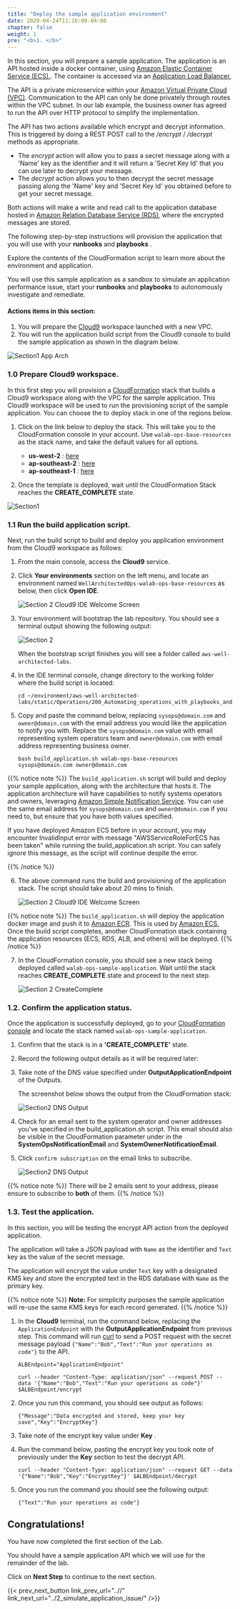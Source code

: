 ```yaml
---
title: "Deploy the sample application environment"
date: 2020-04-24T11:16:09-04:00
chapter: false
weight: 1
pre: "<b>1. </b>"
---
```


In this section, you will prepare a sample application. The application is an API hosted inside a docker container, using [Amazon Elastic Container Service (ECS).](https://aws.amazon.com/ecs/). The container is accessed via an [Application Load Balancer.](https://docs.aws.amazon.com/elasticloadbalancing/latest/application/introduction.html) 

The API is a private microservice within your [Amazon Virtual Private Cloud (VPC)](https://aws.amazon.com/vpc/). Communication to the API can only be done privately through routes within the VPC subnet. In our lab example, the business owner has agreed to run the API over HTTP protocol to simplify the implementation. 

The API has two actions available which encrypt and decrypt information. This is triggered by doing a REST POST call to the */encrypt* / */decrypt* methods as appropriate.

* The *encrypt* action will allow you to pass a secret message along with a 'Name' key as the identifier and it will return a 'Secret Key Id' that you can use later to decrypt your message.
* The *decrypt* action allows you to then decrypt the secret message passing along the 'Name' key and 'Secret Key Id' you obtained before to get your secret message.

Both actions will make a write and read call to the application database hosted in [Amazon Relation Database Service (RDS)](https://aws.amazon.com/rds/), where the encrypted messages are stored. 

The following step-by-step instructions will provision the application that you will use with your  **runbooks**  and  **playbooks** . 

Explore the contents of the CloudFormation script to learn more about the environment and application.

You will use this sample application as a sandbox to simulate an application performance issue, start your  **runbooks**  and  **playbooks**  to autonomously investigate and remediate.

#### Actions items in this section:

1. You will prepare the [Cloud9](https://aws.amazon.com/cloud9/) workspace launched with a new VPC.
2. You will run the application build script from the Cloud9 console to build the sample application as shown in the diagram below.

![Section1 App Arch](/Operations/200_Automating_operations_with_playbooks_and_runbooks/Images/section2-base-application.png)


### 1.0 Prepare Cloud9 workspace.

In this first step you will provision a [CloudFormation](https://aws.amazon.com/cloudformation/) stack that builds a Cloud9 workspace along with the VPC for the sample application. This Cloud9 workspace will be used to run the provisioning script of the sample application. You can choose the to deploy stack in one of the regions below. 

1. Click on the link below to deploy the stack. This will take you to the CloudFormation console in your account. Use `walab-ops-base-resources` as the stack name, and take the default values for all options.

    * **us-west-2** : [here](https://console.aws.amazon.com/cloudformation/home?region=us-west-2#/stacks/create/review?stackName=walab-ops-base-resources&templateURL=https://aws-well-architected-labs-singapore.s3.ap-southeast-1.amazonaws.com/Operations/200_Automating_operations_with_playbooks_and_runbooks/base_resources.yml)
    * **ap-southeast-2** : [here](https://console.aws.amazon.com/cloudformation/home?region=ap-southeast-2#/stacks/create/review?stackName=walab-ops-base-resources&templateURL=https://aws-well-architected-labs-singapore.s3.ap-southeast-1.amazonaws.com/Operations/200_Automating_operations_with_playbooks_and_runbooks/base_resources.yml)
    * **ap-southeast-1** : [here](https://console.aws.amazon.com/cloudformation/home?region=ap-southeast-1#/stacks/create/review?stackName=walab-ops-base-resources&templateURL=https://aws-well-architected-labs-singapore.s3.ap-southeast-1.amazonaws.com/Operations/200_Automating_operations_with_playbooks_and_runbooks/base_resources.yml)

2. Once the template is deployed, wait until the CloudFormation Stack reaches the **CREATE_COMPLETE** state.

![Section1 ](/Operations/200_Automating_operations_with_playbooks_and_runbooks/Images/section2-base-resources-create-complete.png)


### 1.1 Run the build application script.

Next, run the build script to build and deploy you application environment from the Cloud9 workspace as follows:

  1. From the main console, access the **Cloud9** service. 
  2. Click **Your environments** section on the left menu, and locate an environment named `WellArchitectedOps-walab-ops-base-resources` as below, then click **Open IDE**.

      ![Section 2 Cloud9 IDE Welcome Screen](/Operations/200_Automating_operations_with_playbooks_and_runbooks/Images/section2-environment-open-ide.png)

  3. Your environment will bootstrap the lab repository. You should see a terminal output showing the following output: 
  
      ![Section 2](/Operations/200_Automating_operations_with_playbooks_and_runbooks/Images/section2-base-bootstrap.png)

      When the bootstrap script finishes you will see a folder called `aws-well-architected-labs`. 

  4. In the IDE terminal console, change directory to the working folder where the build script is located:

      ```
      cd ~/environment/aws-well-architected-labs/static/Operations/200_Automating_operations_with_playbooks_and_runbooks/Code/scripts/
      ```

  5. Copy and paste the command below, replacing `sysops@domain.com` and `owner@domain.com` with the email address you would like the application to notify you with. Replace the `sysops@domain.com` value with email representing system operators team and `owner@domain.com` with email address representing business owner.


      ```
      bash build_application.sh walab-ops-base-resources sysops@domain.com owner@domain.com
      ```

  {{% notice note %}}
  The `build_application.sh` script will build and deploy your sample application, along with the architecture that hosts it.
  The application architecture will have capabilities to notify systems operators and owners, leveraging [Amazon Simple Notification Service](https://aws.amazon.com/sns/).
  You can use the same email address for `sysops@domain.com` and `owner@domain.com` if you need to, but ensure that you have both values specified.

  If you have deployed Amazon ECS before in your account, you may encounter InvalidInput error with message "AWSServiceRoleForECS has been taken" while running the build_application.sh script. You can safely ignore this message, as the script will continue despite the error.

  {{% /notice %}}

  6. The above command runs the build and provisioning of the application stack. The script should take about 20 mins to finish.

        ![Section 2 Cloud9 IDE Welcome Screen](/Operations/200_Automating_operations_with_playbooks_and_runbooks/Images/section2-base-app-build.png)

  {{% notice note %}}
  The `build_application.sh` will deploy the application docker image and push it to [Amazon ECR](https://aws.amazon.com/ecr/). This is used by [Amazon ECS.](https://aws.amazon.com/ecs/) Once the build script completes, another CloudFormation stack containing the application resources (ECS, RDS, ALB, and others) will be deployed.
  {{% /notice %}}

  7. In the CloudFormation console, you should see a new stack being deployed called `walab-ops-sample-application`. Wait until the stack reaches **CREATE_COMPLETE** state and proceed to the next step.
  
      ![Section 2 CreateComplete](/Operations/200_Automating_operations_with_playbooks_and_runbooks/Images/section2-base-app-create-complete.png)

### 1.2. Confirm the application status.

Once the application is successfully deployed, go to your [CloudFormation console](https://console.aws.amazon.com/cloudformation/home?region=ap-southeast-2) and locate the stack named `walab-ops-sample-application`.

  1. Confirm that the stack is in a **'CREATE_COMPLETE'** state. 
  2. Record the following output details as it will be required later:
  3. Take note of the DNS value specified under **OutputApplicationEndpoint**  of the Outputs.

      The screenshot below shows the output from the CloudFormation stack:

      ![Section2 DNS Output](/Operations/200_Automating_operations_with_playbooks_and_runbooks/Images/section2-dns-outputs.png)

  4. Check for an email sent to the system operator and owner addresses you've specified in the build_application.sh script. This email should also be visible in the CloudFormation parameter under in the **SystemOpsNotificationEmail** and **SystemOwnerNotificationEmail**.

  5. Click `confirm subscription` on the email links to subscribe.

      ![Section2 DNS Output](/Operations/200_Automating_operations_with_playbooks_and_runbooks/Images/section2-email-confirm.png)

  {{% notice note %}}
  There will be 2 emails sent to your address, please ensure to subscribe to **both** of them.
  {{% /notice %}}


### 1.3. Test the application.

In this section, you will be testing the encrypt API action from the deployed application. 

The application will take a JSON payload with `Name` as the identifier and `Text` key as the value of the secret message.

The application will encrypt the value under `Text` key with a designated KMS key and store the encrypted text in the RDS database with `Name` as the primary key.

{{% notice note %}}
**Note:** For simplicity purposes the sample application will re-use the same KMS keys for each record generated.
{{% /notice %}}

1. In the **Cloud9** terminal, run the command below, replacing the `ApplicationEndpoint` with the **OutputApplicationEndpoint** from previous step. This command will run [curl](https://curl.se/) to send a POST request with the secret message payload `{"Name":"Bob","Text":"Run your operations as code"}` to the API.

    ```
    ALBEndpoint="ApplicationEndpoint"
    ```

    ```
    curl --header "Content-Type: application/json" --request POST --data '{"Name":"Bob","Text":"Run your operations as code"}' $ALBEndpoint/encrypt
    ```

2. Once you run this command, you should see output as follows:

    ```
    {"Message":"Data encrypted and stored, keep your key save","Key":"EncryptKey"}
    ```

3. Take note of the encrypt key value under **Key** .

4. Run the command below, pasting the encrypt key you took note of previously under the **Key** section to test the decrypt API.


    ```
    curl --header "Content-Type: application/json" --request GET --data '{"Name":"Bob","Key":"EncryptKey"}' $ALBEndpoint/decrypt

    ```

5. Once you run the command you should see the following output:

    ```
    {"Text":"Run your operations as code"}
    ```

## Congratulations! 

You have now completed the first section of the Lab.

You should have a sample application API which we will use for the remainder of the lab.

Click on **Next Step** to continue to the next section.

{{< prev_next_button link_prev_url="..//" link_next_url="../2_simulate_application_issue/" />}}


